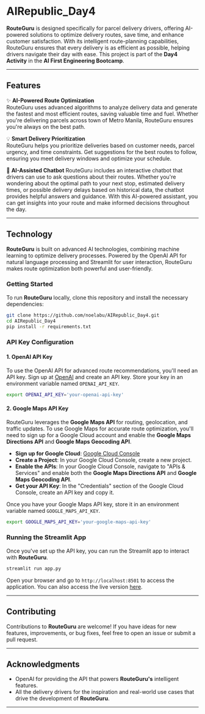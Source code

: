 # AIRepublic_Day4

**RouteGuru** is designed specifically for parcel delivery drivers, offering AI-powered solutions to optimize delivery routes, save time, and enhance customer satisfaction. With its intelligent route-planning capabilities, RouteGuru ensures that every delivery is as efficient as possible, helping drivers navigate their day with ease. This project is part of the **Day4 Activity** in the **AI First Engineering Bootcamp**.

---

## Features

✨ **AI-Powered Route Optimization**  
RouteGuru uses advanced algorithms to analyze delivery data and generate the fastest and most efficient routes, saving valuable time and fuel. Whether you're delivering parcels across town of Metro Manila, RouteGuru ensures you're always on the best path.

💡 **Smart Delivery Prioritization**  
RouteGuru helps you prioritize deliveries based on customer needs, parcel urgency, and time constraints. Get suggestions for the best routes to follow, ensuring you meet delivery windows and optimize your schedule.

🤖 **AI-Assisted Chatbot**
RouteGuru includes an interactive chatbot that drivers can use to ask questions about their routes. Whether you're wondering about the optimal path to your next stop, estimated delivery times, or possible delivery delays based on historical data, the chatbot provides helpful answers and guidance. With this AI-powered assistant, you can get insights into your route and make informed decisions throughout the day.

---

## Technology

**RouteGuru** is built on advanced AI technologies, combining machine learning to optimize delivery processes. Powered by the OpenAI API for natural language processing and Streamlit for user interaction, RouteGuru makes route optimization both powerful and user-friendly.

### Getting Started

To run **RouteGuru** locally, clone this repository and install the necessary dependencies:

```bash
git clone https://github.com/noelabu/AIRepublic_Day4.git
cd AIRepublic_Day4
pip install -r requirements.txt
```

### API Key Configuration

#### 1. **OpenAI API Key**  
To use the OpenAI API for advanced route recommendations, you'll need an API key. Sign up at [OpenAI](https://openai.com) and create an API key. Store your key in an environment variable named `OPENAI_API_KEY`.

```bash
export OPENAI_API_KEY='your-openai-api-key'
```

#### 2. **Google Maps API Key**  
RouteGuru leverages the **Google Maps API** for routing, geolocation, and traffic updates. To use Google Maps for accurate route optimization, you'll need to sign up for a Google Cloud account and enable the **Google Maps Directions API** and **Google Maps Geocoding API**.

- **Sign up for Google Cloud**: [Google Cloud Console](https://console.cloud.google.com/)
- **Create a Project**: In your Google Cloud Console, create a new project.
- **Enable the APIs**: In your Google Cloud Console, navigate to "APIs & Services" and enable both the **Google Maps Directions API** and **Google Maps Geocoding API**.
- **Get your API Key**: In the "Credentials" section of the Google Cloud Console, create an API key and copy it.

Once you have your Google Maps API key, store it in an environment variable named `GOOGLE_MAPS_API_KEY`.

```bash
export GOOGLE_MAPS_API_KEY='your-google-maps-api-key'
```

### Running the Streamlit App
Once you've set up the API key, you can run the Streamlit app to interact with **RouteGuru**.

```bash
streamlit run app.py
```

Open your browser and go to `http://localhost:8501` to access the application. You can also access the live version [here](https://noelabu-routeguru.streamlit.app/).

---

## Contributing

Contributions to **RouteGuru** are welcome! If you have ideas for new features, improvements, or bug fixes, feel free to open an issue or submit a pull request.

---

## Acknowledgments

- OpenAI for providing the API that powers **RouteGuru's** intelligent features.
- All the delivery drivers for the inspiration and real-world use cases that drive the development of **RouteGuru**.

---



